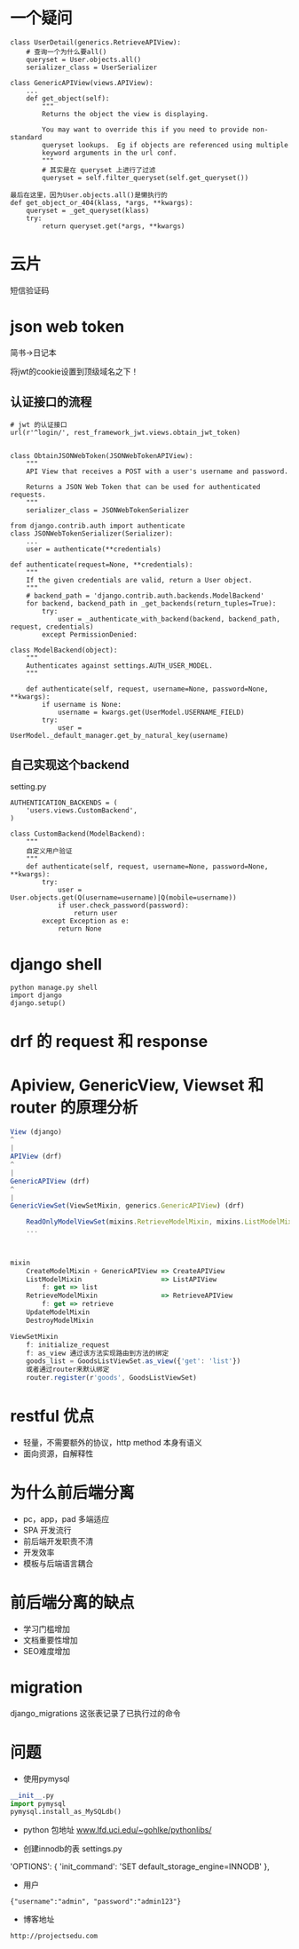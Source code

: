 # 一个疑问
```
class UserDetail(generics.RetrieveAPIView):
    # 查询一个为什么要all()
    queryset = User.objects.all()
    serializer_class = UserSerializer
    
class GenericAPIView(views.APIView):
    ...
    def get_object(self):
        """
        Returns the object the view is displaying.

        You may want to override this if you need to provide non-standard
        queryset lookups.  Eg if objects are referenced using multiple
        keyword arguments in the url conf.
        """
        # 其实是在 queryset 上进行了过滤
        queryset = self.filter_queryset(self.get_queryset())
         
最后在这里，因为User.objects.all()是懒执行的
def get_object_or_404(klass, *args, **kwargs):
    queryset = _get_queryset(klass)
    try:
        return queryset.get(*args, **kwargs)
```


# 云片
短信验证码

# json web token
简书->日记本

将jwt的cookie设置到顶级域名之下！

## 认证接口的流程

```
# jwt 的认证接口
url(r'^login/', rest_framework_jwt.views.obtain_jwt_token)


class ObtainJSONWebToken(JSONWebTokenAPIView):
    """
    API View that receives a POST with a user's username and password.

    Returns a JSON Web Token that can be used for authenticated requests.
    """
    serializer_class = JSONWebTokenSerializer
    
from django.contrib.auth import authenticate
class JSONWebTokenSerializer(Serializer):
    ...
    user = authenticate(**credentials)
    
def authenticate(request=None, **credentials):
    """
    If the given credentials are valid, return a User object.
    """
    # backend_path = 'django.contrib.auth.backends.ModelBackend'
    for backend, backend_path in _get_backends(return_tuples=True):
        try:
            user = _authenticate_with_backend(backend, backend_path, request, credentials)
        except PermissionDenied:
        
class ModelBackend(object):
    """
    Authenticates against settings.AUTH_USER_MODEL.
    """

    def authenticate(self, request, username=None, password=None, **kwargs):
        if username is None:
            username = kwargs.get(UserModel.USERNAME_FIELD)
        try:
            user = UserModel._default_manager.get_by_natural_key(username)
```

## 自己实现这个backend
setting.py

```
AUTHENTICATION_BACKENDS = (
    'users.views.CustomBackend',
)

class CustomBackend(ModelBackend):
    """
    自定义用户验证
    """
    def authenticate(self, request, username=None, password=None, **kwargs):
        try:
            user = User.objects.get(Q(username=username)|Q(mobile=username))
            if user.check_password(password):
                return user
        except Exception as e:
            return None
```


# django shell
```
python manage.py shell
import django
django.setup()
```

# drf 的 request 和 response

# Apiview, GenericView, Viewset 和 router 的原理分析
```javascript
View (django)
^
|
APIView (drf)
^
|
GenericAPIView (drf)
^
|
GenericViewSet(ViewSetMixin, generics.GenericAPIView) (drf)

    ReadOnlyModelViewSet(mixins.RetrieveModelMixin, mixins.ListModelMixin, GenericViewSet)
    ...
    
    

mixin
    CreateModelMixin + GenericAPIView => CreateAPIView
    ListModelMixin                    => ListAPIView
        f: get => list
    RetrieveModelMixin                => RetrieveAPIView
        f: get => retrieve
    UpdateModelMixin
    DestroyModelMixin

ViewSetMixin
    f: initialize_request
    f: as_view 通过该方法实现路由到方法的绑定
    goods_list = GoodsListViewSet.as_view({'get': 'list'})
    或者通过router来默认绑定
    router.register(r'goods', GoodsListViewSet)

```


# restful 优点
* 轻量，不需要额外的协议，http method 本身有语义
* 面向资源，自解释性

# 为什么前后端分离
* pc，app，pad 多端适应
* SPA 开发流行
* 前后端开发职责不清
* 开发效率
* 模板与后端语言耦合

# 前后端分离的缺点
* 学习门槛增加
* 文档重要性增加
* SEO难度增加

# migration
django_migrations 这张表记录了已执行过的命令

# 问题
* 使用pymysql
```python
__init__.py
import pymysql
pymysql.install_as_MySQLdb()
```

* python 包地址
www.lfd.uci.edu/~gohlke/pythonlibs/

* 创建innodb的表
settings.py

'OPTIONS': { 'init_command': 'SET default_storage_engine=INNODB' },

* 用户

```angular2html
{"username":"admin", "password":"admin123"}
```

* 博客地址

`http://projectsedu.com`